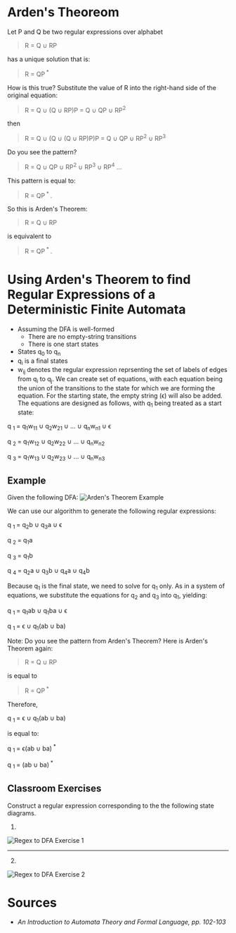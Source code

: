 # Arden's Theoreom

Let P and Q be two regular expressions over alphabet

> R = Q ∪ RP

has a unique solution that is:
> R = QP<sup> * </sup>

How is this true?  Substitute the value of R into the right-hand side of the original equation:

> R = Q ∪ (Q ∪ RP)P = Q ∪ QP ∪ RP<sup>2</sup>

then

> R = Q ∪ (Q ∪ (Q ∪ RP)P)P = Q ∪ QP ∪ RP<sup>2</sup> ∪ RP<sup>3</sup>

Do you see the pattern?

> R = Q ∪ QP ∪ RP<sup>2</sup> ∪ RP<sup>3</sup> ∪ RP<sup>4</sup> ...

This pattern is equal to:

> R = QP<sup> * </sup>.

So this is Arden's Theorem:

> R = Q ∪ RP

is equivalent to

> R = QP<sup> * </sup>.


# Using Arden's Theorem to find Regular Expressions of a Deterministic Finite Automata

* Assuming the DFA is well-formed
  - There are no empty-string transitions
  - There is one start states
* States q<sub>0</sub> to q<sub>n</sub>
* q<sub>i</sub> is a final states
* w<sub>ij</sub> denotes the regular expression reprsenting the set of labels of edges from q<sub>i</sub> to q<sub>j</sub>.  We can create set of equations, with each equation being the union of the transitions to the state for which we are forming the equation.  For the starting state, the empty string (ϵ) will also be added.  The equations are designed as follows, with q<sub>1</sub> being treated as a start state:

q <sub>1 </sub> = q<sub>1</sub>w<sub>11</sub> ∪ q<sub>2</sub>w<sub>21</sub> ∪ ... ∪ q<sub>n</sub>w<sub>n1</sub> ∪ ϵ

q <sub>2 </sub> = q<sub>1</sub>w<sub>12</sub> ∪ q<sub>2</sub>w<sub>22</sub> ∪ ... ∪ q<sub>n</sub>w<sub>n2</sub>

q <sub>3 </sub> = q<sub>1</sub>w<sub>13</sub> ∪ q<sub>2</sub>w<sub>23</sub> ∪ ... ∪ q<sub>n</sub>w<sub>n3</sub>

## Example

Given the following DFA:
![Arden's Theorem Example](figure4-11.png)

We can use our algorithm to generate the following regular expressions:

q <sub>1 </sub> = q<sub>2</sub>b ∪ q<sub>3</sub>a ∪ ϵ

q <sub>2 </sub> = q<sub>1</sub>a

q <sub>3 </sub> = q<sub>1</sub>b

q <sub>4 </sub> = q<sub>2</sub>a ∪ q<sub>3</sub>b ∪ q<sub>4</sub>a ∪ q<sub>4</sub>b

Because q<sub>1</sub> is the final state, we need to solve for q<sub>1</sub> only.  As in a system of equations, we substitute the equations for q<sub>2</sub> and q<sub>3</sub> into q<sub>1</sub>, yielding:

q <sub>1 </sub> = q<sub>1</sub>ab ∪ q<sub>1</sub>ba ∪ ϵ

q <sub>1 </sub> = ϵ ∪ q<sub>1</sub>(ab ∪ ba)

Note:  Do you see the pattern from Arden's Theorem?  Here is Arden's Theorem again:

> R = Q ∪ RP

is equal to

> R = QP<sup> * </sup>

Therefore,

q <sub>1 </sub> = ϵ ∪ q<sub>1</sub>(ab ∪ ba)

is equal to:

q <sub>1 </sub> = ϵ(ab ∪ ba)<sup> * </sup>

q <sub>1 </sub> = (ab ∪ ba)<sup> * </sup>

## Classroom Exercises

Construct a regular expression corresponding to the the following state diagrams.

1.

![Regex to DFA Exercise 1](figure4-12.png)


---
2.

![Regex to DFA Exercise 2](figure4-13.png)

# Sources

* *An Introduction to Automata Theory and Formal Language, pp. 102-103*
